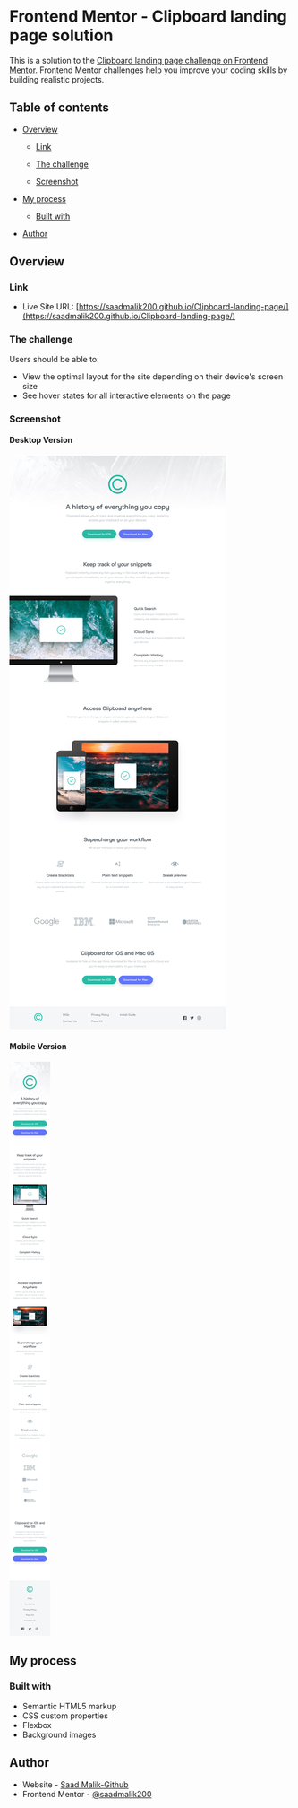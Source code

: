 # Frontend Mentor - Clipboard landing page solution

This is a solution to the [Clipboard landing page challenge on Frontend Mentor](https://www.frontendmentor.io/challenges/clipboard-landing-page-5cc9bccd6c4c91111378ecb9). Frontend Mentor challenges help you improve your coding skills by building realistic projects. 


## Table of contents

- [Overview](#overview)
  - [Link](#link)
  - [The challenge](#the-challenge)
  
  - [Screenshot](#screenshot)
  
- [My process](#my-process)

  - [Built with](#built-with)

- [Author](#author)

## Overview

### Link

- Live Site URL: [https://saadmalik200.github.io/Clipboard-landing-page/](https://saadmalik200.github.io/Clipboard-landing-page/)


### The challenge

Users should be able to:

- View the optimal layout for the site depending on their device's screen size
- See hover states for all interactive elements on the page

### Screenshot

#### Desktop Version

![Desktop Layout](./design/desktop-design.jpg)

#### Mobile Version

![Mobile Layout](./design/mobile-design.jpg)


## My process

### Built with

- Semantic HTML5 markup
- CSS custom properties
- Flexbox
- Background images

## Author

- Website - [Saad Malik-Github](https://github.com/saadmalik200)
- Frontend Mentor - [@saadmalik200](https://www.frontendmentor.io/profile/saadmalik200)

